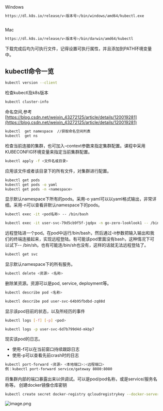 Windows
```bash
https://dl.k8s.io/release/v<版本号>/bin/windows/amd64/kubectl.exe
 
```
Mac
```bash
https://dl.k8s.io/release/v<版本号>/bin/darwin/amd64/kubectl

```
下载完成后均为可执行文件，记得设置可执行属性，并且添加到PATH环境变量中。

## kubectl命令一览
```bash
kubectl version --client
```
检查kubectl及k8s版本
```bash
kubectl cluster-info
```
命名空间,参考[https://blog.csdn.net/weixin_43272125/article/details/120019281](https://blog.csdn.net/weixin_43272125/article/details/120019281)
```bash
kubectl  get namespace  //获取命名空间列表
kubectl  get ns
```
检查当前连接的集群，也可加入–context参数来指定集群配置。课程中采用KUBECONFIG环境变量来指定当前集群配置。
```bash
kubectl apply -f <文件名或目录>
```
应用该文件或者该目录下的所有文件，对集群进行配置。
```bash
kubectl get pods
kubectl get pods -o yaml
kubectl get pods -n <namespace>
```
 显示默认namespace下所有的pods。采用-o yaml可以以yaml格式输出，非常详细。采用-n可以查看非默认namespace下的pods。
```bash
kubectl exec -it <pod名称> -- /bin/bash

kubectl exec -it user-svc-79d5cb9f5f-jqdpx -n go-zero-looklook1 -- /bin/bash
```
远程登陆进一个pod。在pod中运行/bin/bash，然后通过-it参数把输入输出和我们的终端连接起来，实现远程登陆。有可能该pod里面没有bash，这种情况下可以试下-- /bin/sh。也有可能连/bin/sh也没有，这样的话就无法远程登陆了。
```bash
kubectl get svc
```
显示默认namespace下的所有服务。
```bash
kubectl delete <资源> <名称>
```
删除某资源。资源可以是pod, service, deployment等。
```bash
kubectl describe pod <名称>

kubectl describe pod user-svc-64b95fbdbd-zq88d
```

显示该pod目前的状态，以及所经历的事件
```bash
kubectl logs [-f] [-p] <pod>

kubectl logs -p user-svc-6d7b799d4d-mkbp7
```
现实该pod的日志。

- 使用-f可以在当前窗口持续跟踪日志
- 使用-p可以查看先前crash时的日志

```bash
kubectl port-forward <资源> <本地端口>:<远程端口>
例：kubectl port-forward service/gateway 8080:8080
```

将集群内部的端口暴露出来以供调试。可以是pod/pod名称，或是service/服务名称等。
创建docker镜像仓库密钥
```bash
kubectl create secret docker-registry qcloudregistrykey --docker-server=ccr.ccs.tencentyun.com --docker-username=<username> --docer-password=<password>
```

![image.png](https://cdn.nlark.com/yuque/0/2022/png/21644241/1650718243021-9cddb7a5-ca12-475a-bff9-165be0eaa6ca.png#clientId=u5fb40786-de78-4&crop=0&crop=0&crop=1&crop=1&from=paste&height=516&id=u49215079&margin=%5Bobject%20Object%5D&name=image.png&originHeight=516&originWidth=1030&originalType=binary&ratio=1&rotation=0&showTitle=false&size=107037&status=done&style=none&taskId=u800d9555-9139-43ba-9f0e-9fd2c4bb5eb&title=&width=1030)
